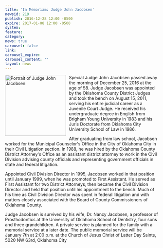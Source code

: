 ```yaml
---
title: 'In Memoriam: Judge John Jacobsen'
newsid: 219
publish: 2016-12-28 12:00 -0500
expire: 2017-01-08 12:00 -0500
system: 
feature: 
category: 
news: true
carousel: false
link: 
carousel_expire: 
carousel_content: ''
layout: news
---
```

<img src="http://www.oscn.net/images/judges/id/johnjacobsen.jpg" alt="Portrait of Judge John Jacobsen" style="width: 200px; float: left; margin: 0 10px 10px 0;" />
<p>Special Judge John Jacobsen passed away the morning of December 25, 2016 at the age of 58.  Judge Jacobsen was appointed by the Oklahoma County District Judges and took the bench on August 15, 2011, serving his entire judicial career as a Juvenile Court Judge. He received his undergraduate degree in English from Brigham Young University in 1983 and his Juris Doctorate from Oklahoma City University School of Law in 1986.</p>
<p>After graduating from law school, Jacobsen worked for the Municipal Counselor's Office in the City of Oklahoma City in their Civil Litigation section. In 1988, he was hired by the Oklahoma County District Attorney's Office as an assistant district attorney to work in the Civil Division advising county officials and representing government officials in state and federal litigation.</p>
<p>Appointed Civil Division Director in 1995, Jacobsen worked in that position until January 1999, when he was promoted to First Assistant. He served as First Assistant for two District Attorneys, then became the Civil Division Director and held that position until his appointment to the bench. Much of his time as Civil Division Director was spent in federal litigation and with matters closely associated with the Board of County Commissioners of Oklahoma County.</p>
<p>Judge Jacobsen is survived by his wife, Dr. Nancy Jacobsen, a professor of Prosthodontics at the University of Oklahoma School of Dentistry, four sons and three grandchildren.  A private service is planned for the family with a memorial service at a later date. The public memorial service will be January 7th at 2:00 p.m. at the Church of Jesus Christ of Latter Day Saints, 5020 NW 63rd, Oklahoma City</p>
